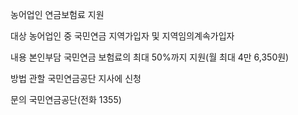 농어업인 연금보험료 지원

대상
농어업인 중 국민연금 지역가입자 및 지역임의계속가입자

내용
본인부담 국민연금 보험료의 최대 50%까지 지원(월 최대 4만 6,350원)

방법
관할 국민연금공단 지사에 신청

문의
국민연금공단(전화 1355)
